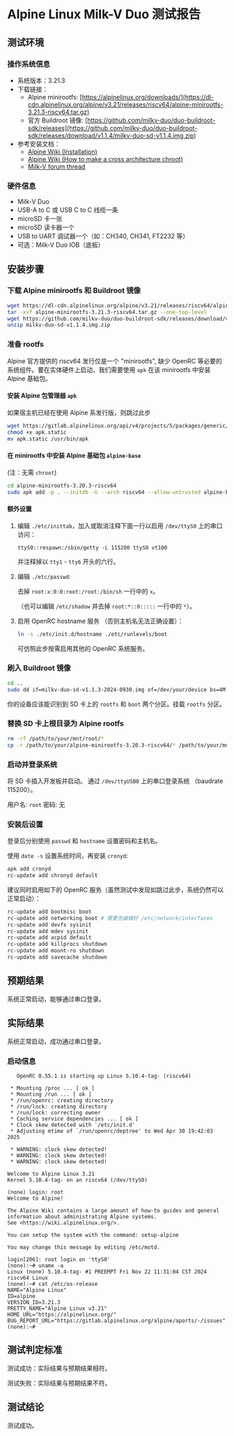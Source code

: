 # Alpine Linux Milk-V Duo 测试报告

## 测试环境

### 操作系统信息

- 系统版本：3.21.3
- 下载链接：
  - Alpine minirootfs: [https://alpinelinux.org/downloads/](https://dl-cdn.alpinelinux.org/alpine/v3.21/releases/riscv64/alpine-minirootfs-3.21.3-riscv64.tar.gz)
  - 官方 Buildroot 镜像: [https://github.com/milkv-duo/duo-buildroot-sdk/releases](https://github.com/milkv-duo/duo-buildroot-sdk/releases/download/v1.1.4/milkv-duo-sd-v1.1.4.img.zip)
- 参考安装文档：
  - [Alpine Wiki (Installation)](https://wiki.alpinelinux.org/wiki/Installation)
  - [Alpine Wiki (How to make a cross architecture chroot)](https://wiki.alpinelinux.org/wiki/How_to_make_a_cross_architecture_chroot)
  - [Milk-V forum thread](https://community.milkv.io/t/alpine-linux-on-the-duo/700/18)

### 硬件信息

- Milk-V Duo
- USB-A to C 或 USB C to C 线缆一条
- microSD 卡一张
- microSD 读卡器一个
- USB to UART 调试器一个（如：CH340, CH341, FT2232 等）
- 可选：Milk-V Duo IOB（底板）

## 安装步骤

### 下载 Alpine minirootfs 和 Buildroot 镜像

```bash
wget https://dl-cdn.alpinelinux.org/alpine/v3.21/releases/riscv64/alpine-minirootfs-3.21.3-riscv64.tar.gz
tar -xvf alpine-minirootfs-3.21.3-riscv64.tar.gz --one-top-level
wget https://github.com/milkv-duo/duo-buildroot-sdk/releases/download/v1.1.4/milkv-duo-sd-v1.1.4.img.zip
unzip milkv-duo-sd-v1.1.4.img.zip
```

### 准备 rootfs
Alpine 官方提供的 riscv64 发行仅是一个 "minirootfs", 缺少 OpenRC 等必要的系统组件。要在实体硬件上启动，我们需要使用 `apk` 在该 minirootfs 中安装 Alpine 基础包。 

#### 安装 Alpine 包管理器 `apk`
如果宿主机已经在使用 Alpine 系发行版，则跳过此步

```bash
wget https://gitlab.alpinelinux.org/api/v4/projects/5/packages/generic/v2.14.10/x86_64/apk.static
chmod +x apk.static
mv apk.static /usr/bin/apk
```

#### 在 minirootfs 中安装 Alpine 基础包 `alpine-base`

(注：无需 `chroot`)

```bash
cd alpine-minirootfs-3.20.3-riscv64
sudo apk add -p . --initdb -U --arch riscv64 --allow-untrusted alpine-base
```

#### 额外设置

1. 编辑 `./etc/inittab`，加入或取消注释下面一行以启用 `/dev/ttyS0` 上的串口访问：
    ```
    ttyS0::respawn:/sbin/getty -L 115200 ttyS0 vt100
    ```
    并注释掉以 `tty1` - `tty6` 开头的六行。

2. 编辑 `./etc/passwd`:

    去掉 `root:x:0:0:root:/root:/bin/sh` 一行中的 `x`。

    （也可以编辑  `/etc/shadow` 并去掉 `root:*::0:::::` 一行中的 `*`）。

3. 启用 OpenRC hostname 服务 （否则主机名无法正确设置）：
   
   ```bash
   ln -s ./etc/init.d/hostname ./etc/runlevels/boot
   ```
   可仿照此步按需启用其他的 OpenRC 系统服务。

### 刷入 Buildroot 镜像

```bash
cd ..
sudo dd if=milkv-duo-sd-v1.1.3-2024-0930.img of=/dev/your/device bs=4M status=progress
```

你的设备应该能识别到 SD 卡上的 `rootfs` 和 `boot` 两个分区。挂载 `rootfs` 分区。

### 替换 SD 卡上根目录为 Alpine rootfs
```bash
rm -rf /path/to/your/mnt/root/*
cp -r /path/to/your/alpine-minirootfs-3.20.3-riscv64/* /path/to/your/mnt/root/
```

### 启动并登录系统

将 SD 卡插入开发板并启动。
通过 `/dev/ttyUSB0` 上的串口登录系统 （baudrate 115200）。

用户名: `root`
密码: 无

### 安装后设置
登录后分别使用 `passwd` 和 `hostname` 设置密码和主机名。

使用 `date -s` 设置系统时间，再安装 `cronyd`:

```bash
apk add cronyd
rc-update add chronyd default
```

建议同时启用如下的 OpenRC 服务（虽然测试中发现如跳过此步，系统仍然可以正常启动）：

```bash
rc-update add bootmisc boot
rc-update add networking boot # 需要先编辑好 /etc/network/interfaces
rc-update add devfs sysinit
rc-update add mdev sysinit
rc-update add acpid default
rc-update add killprocs shutdown
rc-update add mount-ro shutdown
rc-update add savecache shutdown
```

## 预期结果

系统正常启动，能够通过串口登录。

## 实际结果

系统正常启动，成功通过串口登录。

### 启动信息

```log
   OpenRC 0.55.1 is starting up Linux 5.10.4-tag- (riscv64)

 * Mounting /proc ... [ ok ]
 * Mounting /run ... [ ok ]
 * /run/openrc: creating directory
 * /run/lock: creating directory
 * /run/lock: correcting owner
 * Caching service dependencies ... [ ok ]
 * Clock skew detected with `/etc/init.d'
 * Adjusting mtime of `/run/openrc/deptree' to Wed Apr 30 19:42:03 2025

 * WARNING: clock skew detected!
 * WARNING: clock skew detected!
 * WARNING: clock skew detected!

Welcome to Alpine Linux 3.21
Kernel 5.10.4-tag- on an riscv64 (/dev/ttyS0)

(none) login: root
Welcome to Alpine!

The Alpine Wiki contains a large amount of how-to guides and general
information about administrating Alpine systems.
See <https://wiki.alpinelinux.org/>.

You can setup the system with the command: setup-alpine

You may change this message by editing /etc/motd.

login[206]: root login on 'ttyS0'
(none):~# uname -a
Linux (none) 5.10.4-tag- #1 PREEMPT Fri Nov 22 11:31:04 CST 2024 riscv64 Linux
(none):~# cat /etc/os-release 
NAME="Alpine Linux"
ID=alpine
VERSION_ID=3.21.3
PRETTY_NAME="Alpine Linux v3.21"
HOME_URL="https://alpinelinux.org/"
BUG_REPORT_URL="https://gitlab.alpinelinux.org/alpine/aports/-/issues"
(none):~# 
```

## 测试判定标准

测试成功：实际结果与预期结果相符。

测试失败：实际结果与预期结果不符。

## 测试结论

测试成功。
